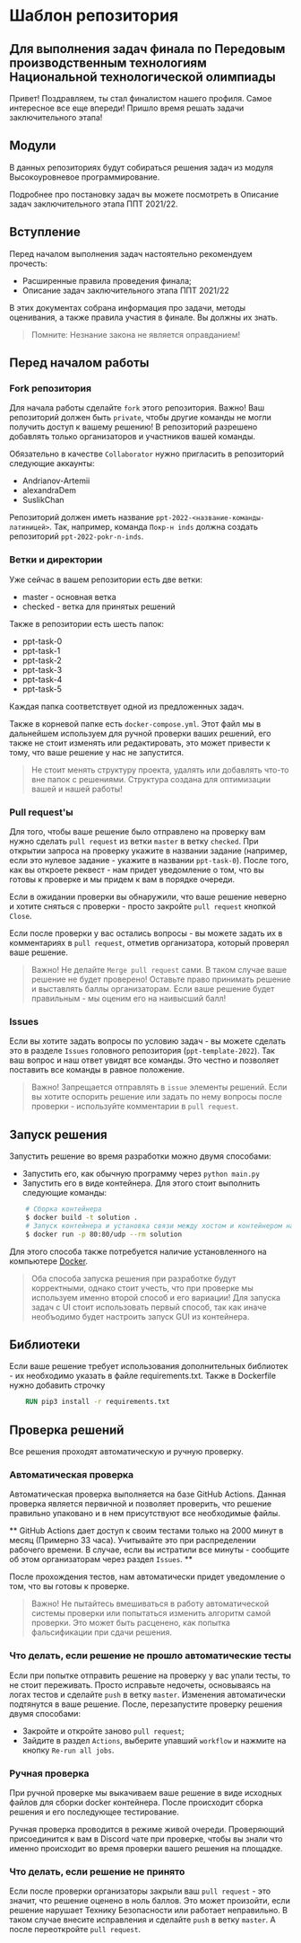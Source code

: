 # Шаблон репозитория
## Для выполнения задач финала по Передовым производственным технологиям Национальной технологической олимпиады
Привет! Поздравляем, ты стал финалистом нашего профиля. Самое интересное все еще впереди! Пришло время решать задачи заключительного этапа!
 
## Модули
В данных репозиториях будут собираться решения задач из модуля Высокоуровневое программирование.
 
Подробнее про постановку задач вы можете посмотреть в Описание задач заключительного этапа  ППТ 2021/22.
 
 
## Вступление
Перед началом выполнения задач настоятельно рекомендуем прочесть:
- Расширенные правила проведения финала;
- Описание задач заключительного этапа  ППТ 2021/22
 
В этих документах собрана информация про задачи, методы оценивания, а также правила участия в финале. Вы должны их знать.
 
> Помните: Незнание закона не является оправданием!
 
## Перед началом работы
### Fork репозитория
Для начала работы сделайте `fork` этого репозитория. Важно! Ваш репозиторий должен быть `private`, чтобы другие команды не могли получить доступ к вашему решению! В репозиторий разрешено добавлять только организаторов и участников вашей команды.
 
Обязательно в качестве `Collaborator` нужно пригласить в репозиторий следующие аккаунты:
- Andrianov-Artemii
- alexandraDem
- SuslikChan
 
Репозиторий должен иметь название `ppt-2022-<название-команды-латиницей>`. Так, например, команда `Покр-н inds` должна создать репозиторий `ppt-2022-pokr-n-inds`.
 
 
### Ветки и директории
Уже сейчас в вашем репозитории есть две ветки:
- master - основная ветка
- checked - ветка для принятых решений
 
Также в репозитории есть шесть папок:
- ppt-task-0
- ppt-task-1
- ppt-task-2
- ppt-task-3
- ppt-task-4
- ppt-task-5
 
Каждая папка соответствует одной из предложенных задач.
 
Также в корневой папке есть `docker-compose.yml`. Этот файл мы в дальнейшем используем для ручной проверки ваших решений, его также не стоит изменять или редактировать, это может привести к тому, что ваше решение у нас не запустится.
 
> Не стоит менять структуру проекта, удалять или добавлять что-то вне папок с решениями. Структура создана для оптимизации вашей и нашей работы!
 
### Pull request'ы
Для того, чтобы ваше решение было отправлено на проверку вам нужно сделать `pull request` из ветки `master` в ветку `checked`. При открытии запроса на проверку укажите в названии задание (например, если это нулевое задание - укажите в названии `ppt-task-0`). После того, как вы откроете реквест - нам придет уведомление о том, что вы готовы к проверке и мы придем к вам в порядке очереди.
 
Если в ожидании проверки вы обнаружили, что ваше решение неверно и хотите сняться с проверки - просто закройте `pull request` кнопкой `Close`.
 
Если после проверки у вас остались вопросы - вы можете задать их в комментариях в `pull request`, отметив организатора, который проверял ваше решение.
 
> Важно! Не делайте `Merge pull request` сами. В таком случае ваше решение не будет проверено! Оставьте право принимать решение и выставлять баллы организаторам. Если ваше решение будет правильным - мы оценим его на наивысший балл!

### Issues
Если вы хотите задать вопросы по условию задач - вы можете сделать это в разделе `Issues` головного репозитория (`ppt-template-2022`). Так ваш вопрос и наш ответ увидят все команды. Это честно и позволяет поставить все команды в равное положение.
 
> Важно! Запрещается отправлять в `issue` элементы решений. Если вы хотите оспорить решение или задать по нему вопросы после проверки - используйте комментарии в `pull request`.

## Запуск решения
Запустить решение во время разработки можно двумя способами:
- Запустить его, как обычную программу через `python main.py`
- Запустить его в виде контейнера. Для этого стоит выполнить следующие команды:
```sh
    # Сборка контейнера
    $ docker build -t solution . 
    # Запуск контейнера и установка связи между хостом и контейнером на 80 порту
    $ docker run -p 80:80/udp --rm solution 
```
Для этого способа также потребуется наличие установленного на компьютере [Docker](https://www.docker.com/products/docker-desktop/).
 
> Оба способа запуска решения при разработке будут корректными, однако стоит учесть, что при проверке мы используем именно второй способ и его вариации! Для запуска задач с UI стоит использовать первый способ, так как иначе необъодимо будет настроить запуск GUI из контейнера.

## Библиотеки
Если ваше решение требует использования дополнительных библиотек - их необходимо указать в файле requirements.txt. Также в Dockerfile нужно добавить строчку
```Dockerfile
    RUN pip3 install -r requirements.txt
```

## Проверка решений
Все решения проходят автоматическую и ручную проверку.
 
### Автоматическая проверка
Автоматическая проверка выполняется на базе GitHub Actions. Данная проверка является первичной и позволяет проверить, что решение правильно упаковано и в нем присутствуют все необходимые файлы.
 
** GitHub Actions дает доступ к своим тестами только на 2000 минут в месяц (Примерно 33 часа). Учитывайте это при распределении рабочего времени. В случае, если вы истратили все минуты - сообщите об этом организаторам через раздел `Issues`. **
 
После прохождения тестов, нам автоматически придет уведомление о том, что вы готовы к проверке.
 
> Важно! Не пытайтесь вмешиваться в работу автоматической системы проверки или попытаться изменить алгоритм самой проверки. Это может быть расценено, как попытка фальсификации при сдачи решения.
 
### Что делать, если решение не прошло автоматические тесты
Если при попытке отправить решение на проверку у вас упали тесты, то не стоит переживать. Просто исправьте недочеты, основываясь на логах тестов и сделайте `push` в ветку `master`. Изменения автоматически подтянутся в ваше решение. После, перезапустите проверку решения двумя способами:
- Закройте и откройте заново `pull request`;
- Зайдите в раздел `Actions`, выберите упавший `workflow` и нажмите на кнопку `Re-run all jobs`.
 
### Ручная проверка
При ручной проверке мы выкачиваем ваше решение в виде исходных файлов для сборки docker контейнера. После происходит сборка решения и его последующее тестирование.
 
Ручная проверка проводится в режиме живой очереди. Проверяющий присоединится к вам в Discord чате при проверке, чтобы вы знали что именно происходит во время проверки вашего решения на площадке.
 
### Что делать, если решение не принято
Если после проверки организаторы закрыли ваш `pull request` - это значит, что решение оценено в ноль баллов. Это может произойти, если решение нарушает Технику Безопасности или работает неправильно. В таком случае внесите исправления и сделайте `push` в ветку `master`. А после переоткройте `pull request`.
